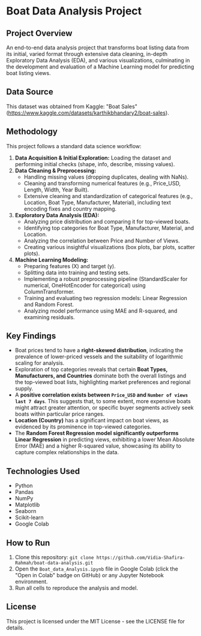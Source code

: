 # Boat Data Analysis Project

## Project Overview
An end-to-end data analysis project that transforms boat listing data from its initial, varied format through extensive data cleaning, in-depth Exploratory Data Analysis (EDA), and various visualizations, culminating in the development and evaluation of a Machine Learning model for predicting boat listing views.

## Data Source
This dataset was obtained from Kaggle: "Boat Sales"
(https://www.kaggle.com/datasets/karthikbhandary2/boat-sales).

## Methodology
This project follows a standard data science workflow:
1.  **Data Acquisition & Initial Exploration:** Loading the dataset and performing initial checks (shape, info, describe, missing values).
2.  **Data Cleaning & Preprocessing:**
    * Handling missing values (dropping duplicates, dealing with NaNs).
    * Cleaning and transforming numerical features (e.g., Price_USD, Length, Width, Year Built).
    * Extensive cleaning and standardization of categorical features (e.g., Location, Boat Type, Manufacturer, Material), including text encoding fixes and country mapping.
3.  **Exploratory Data Analysis (EDA):**
    * Analyzing price distribution and comparing it for top-viewed boats.
    * Identifying top categories for Boat Type, Manufacturer, Material, and Location.
    * Analyzing the correlation between Price and Number of Views.
    * Creating various insightful visualizations (box plots, bar plots, scatter plots).
4.  **Machine Learning Modeling:**
    * Preparing features (X) and target (y).
    * Splitting data into training and testing sets.
    * Implementing a robust preprocessing pipeline (StandardScaler for numerical, OneHotEncoder for categorical) using ColumnTransformer.
    * Training and evaluating two regression models: Linear Regression and Random Forest.
    * Analyzing model performance using MAE and R-squared, and examining residuals.

## Key Findings
* Boat prices tend to have a **right-skewed distribution**, indicating the prevalence of lower-priced vessels and the suitability of logarithmic scaling for analysis.
* Exploration of top categories reveals that certain **Boat Types, Manufacturers, and Countries** dominate both the overall listings and the top-viewed boat lists, highlighting market preferences and regional supply.
* A **positive correlation exists between `Price_USD` and `Number of views last 7 days`**. This suggests that, to some extent, more expensive boats might attract greater attention, or specific buyer segments actively seek boats within particular price ranges.
* **Location (Country)** has a significant impact on boat views, as evidenced by its prominence in top-viewed categories.
* The **Random Forest Regression model significantly outperforms Linear Regression** in predicting views, exhibiting a lower Mean Absolute Error (MAE) and a higher R-squared value, showcasing its ability to capture complex relationships in the data.

## Technologies Used
* Python
* Pandas
* NumPy
* Matplotlib
* Seaborn
* Scikit-learn
* Google Colab

## How to Run
1.  Clone this repository: `git clone https://github.com/Vidia-Shafira-Rahmah/boat-data-analysis.git`
2.  Open the `Boat_data_Analysis.ipynb` file in Google Colab (click the "Open in Colab" badge on GitHub) or any Jupyter Notebook environment.
3.  Run all cells to reproduce the analysis and model.

## License
This project is licensed under the MIT License - see the LICENSE file for details.
